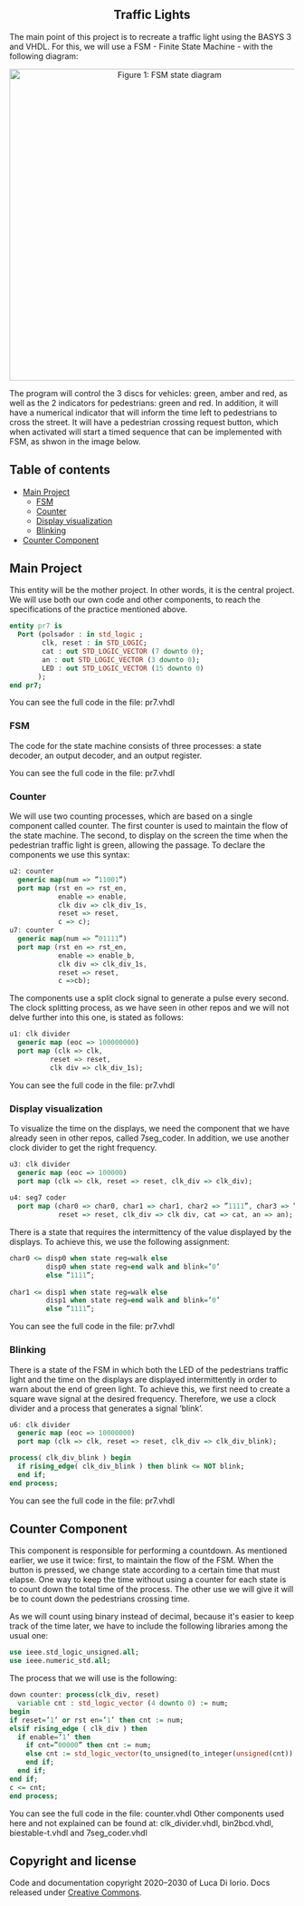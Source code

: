<h2 align="center">Traffic Lights</h2>

The main point of this project is to recreate a traffic light using the BASYS 3 and VHDL. For this, we will use a FSM - Finite State Machine - with the following diagram:

<p align="center">
  <img src="https://i.ibb.co/HqWn8J8/Captura-de-pantalla-2020-12-17-a-les-20-31-28.png" width="550" title="Figure 1: FSM state diagram">
</p>

The program will control the 3 discs for vehicles: green, amber and red, as well as the 2 indicators for pedestrians: green and red. In addition, it will have a numerical indicator that will inform the time left to pedestrians to cross the street. It will have a pedestrian crossing request button, which when activated will start a timed sequence that can be implemented with FSM, as shwon in the image below.


## Table of contents

- [Main Project](#Main-project)
  - [FSM](#FSM)
  - [Counter](#Counter)
  - [Display visualization](#Display-visualization)
  - [Blinking](#Blinking)
- [Counter Component](#Counter-Component)


## Main Project

This entity will be the mother project. In other words, it is the central project. We will use both our own code and other components, to reach the specifications of the practice mentioned above.

````VHDL
entity pr7 is 
  Port (polsador : in std_logic ;
        clk, reset : in STD_LOGIC;
        cat : out STD_LOGIC_VECTOR (7 downto 0); 
        an : out STD_LOGIC_VECTOR (3 downto 0); 
        LED : out STD_LOGIC_VECTOR (15 downto 0)
       ); 
end pr7;
````

You can see the full code in the file: pr7.vhdl

### FSM

The code for the state machine consists of three processes: a state decoder, an output decoder, and an output register. 

You can see the full code in the file: pr7.vhdl


### Counter

We will use two counting processes, which are based on a single component called counter. The first counter is used to maintain the flow of the state machine. The second, to display on the screen the time when the pedestrian traffic light is green, allowing the passage. To declare the components we use this syntax:

````VHDL
u2: counter
  generic map(num => ”11001”) 
  port map (rst en => rst_en,
            enable => enable,
            clk div => clk_div_1s, 
            reset => reset,
            c => c);
u7: counter
  generic map(num => ”01111”) 
  port map (rst en => rst_en,
            enable => enable_b, 
            clk div => clk_div_1s, 
            reset => reset,
            c =>cb);
````

The components use a split clock signal to generate a pulse every second. The clock splitting process, as we have seen in other repos and we will not delve further into this one, is stated as follows:

````VHDL
u1: clk divider
  generic map (eoc => 100000000) 
  port map (clk => clk,
          reset => reset,
          clk div => clk_div_1s);
````

You can see the full code in the file: pr7.vhdl

### Display visualization

To visualize the time on the displays, we need the component that we have already seen in other repos, called 7seg_coder. In addition, we use another clock divider to get the right frequency.

````VHDL
u3: clk divider
  generic map (eoc => 100000) 
  port map (clk => clk, reset => reset, clk_div => clk_div);
  
u4: seg7 coder
  port map (char0 => char0, char1 => char1, char2 => ”1111”, char3 => ”1111”, clk => clk,
            reset => reset, clk_div => clk div, cat => cat, an => an);
````

There is a state that requires the intermittency of the value displayed by the displays. To achieve this, we use the following assignment:

````VHDL
char0 <= disp0 when state reg=walk else
         disp0 when state reg=end walk and blink=’0’ 
         else ”1111”;
         
char1 <= disp1 when state reg=walk else
         disp1 when state reg=end walk and blink=’0’ 
         else ”1111”;
````

You can see the full code in the file: pr7.vhdl

### Blinking

There is a state of the FSM in which both the LED of the pedestrians traffic light and the time on the displays are displayed intermittently in order to warn about the end of green light. To achieve this, we first need to create a square wave signal at the desired frequency. Therefore, we use a clock divider and a process that generates a signal ‘blink’.

````VHDL
u6: clk divider
  generic map (eoc => 10000000) 
  port map (clk => clk, reset => reset, clk_div => clk_div_blink);

process( clk_div_blink ) begin
  if rising_edge( clk_div_blink ) then blink <= NOT blink;
  end if;
end process;
````

You can see the full code in the file: pr7.vhdl

## Counter Component

This component is responsible for performing a countdown. As mentioned earlier, we use it twice: first, to maintain the flow of the FSM. When the button is pressed, we change state according to a certain time that must elapse. One way to keep the time without using a counter for each state is to count down the total time of the process. The other use we will give it will be to count down the pedestrians crossing time.

As we will count using binary instead of decimal, because it's easier to keep track of the time later, we have to include the following libraries among the usual one:

````VHDL
use ieee.std_logic_unsigned.all;
use ieee.numeric_std.all;
````

The process that we will use is the following:

````VHDL
down counter: process(clk_div, reset)
  variable cnt : std_logic_vector (4 downto 0) := num;
begin
if reset=’1’ or rst en=’1’ then cnt := num;
elsif rising_edge ( clk_div ) then 
  if enable=’1’ then
    if cnt=”00000” then cnt := num;
    else cnt := std_logic_vector(to_unsigned(to_integer(unsigned(cnt))  1, 5));
    end if;
  end if; 
end if;
c <= cnt; 
end process;
````

You can see the full code in the file: counter.vhdl
Other components used here and not explained can be found at: clk_divider.vhdl, bin2bcd.vhdl, biestable-t.vhdl and 7seg_coder.vhdl

## Copyright and license

Code and documentation copyright 2020–2030 of Luca Di Iorio. Docs released under [Creative Commons](https://creativecommons.org/licenses/by/3.0/).
